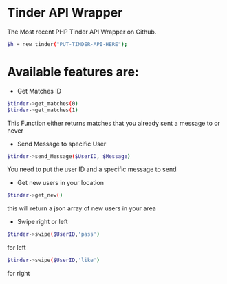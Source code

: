 # Tinder API Wrapper


The Most recent PHP Tinder API Wrapper on Github.
```sh
$h = new tinder("PUT-TINDER-API-HERE");
```


# Available features are:
- Get Matches ID

```sh
$tinder->get_matches(0)
$tinder->get_matches(1)
```
This Function either returns matches that you already sent a message to or never

- Send Message to specific User

```sh
$tinder->send_Message($UserID, $Message)
```
You need to put the user ID and a specific message to send

- Get new users in your location
```sh
$tinder->get_new()
```
this will return a json array of new users in your area

- Swipe right or left
```sh
$tinder->swipe($UserID,'pass')
```
for left
```sh
$tinder->swipe($UserID,'like')
```
for right
